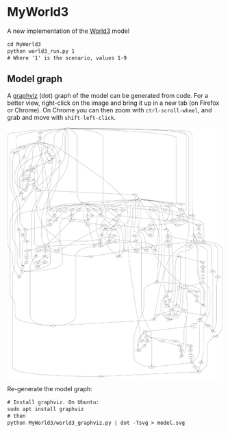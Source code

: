 # MyWorld3

A new implementation of the [World3](https://en.wikipedia.org/wiki/World3) model

```
cd MyWorld3
python world3_run.py 1
# Where '1' is the scenario, values 1-9
```

## Model graph

A [graphviz](https://graphviz.org/) (dot) graph of the model can be
generated from code. For a better view, right-click on the image and
bring it up in a new tab (on Firefox or Chrome). On Chrome you can
then zoom with `ctrl-scroll-wheel`, and grab and move with
`shift-left-click`.

<img src="model.svg">

Re-generate the model graph:
```
# Install graphviz. On Ubuntu:
sudo apt install graphviz
# then
python MyWorld3/world3_graphviz.py | dot -Tsvg > model.svg
```
